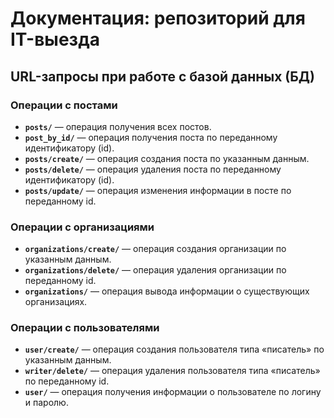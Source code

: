 # Документация: репозиторий для IT-выезда

## URL-запросы при работе с базой данных (БД)

### Операции с постами

- **`posts/`** — операция получения всех постов.
- **`post_by_id/`** — операция получения поста по переданному идентификатору (id).
- **`posts/create/`** — операция создания поста по указанным данным.
- **`posts/delete/`** — операция удаления поста по переданному идентификатору (id).
- **`posts/update/`** — операция изменения информации в посте по переданному id.

### Операции с организациями

- **`organizations/create/`** — операция создания организации по указанным данным.
- **`organizations/delete/`** — операция удаления организации по переданному id.
- **`organizations/`** — операция вывода информации о существующих организациях.

### Операции с пользователями

- **`user/create/`** — операция создания пользователя типа «писатель» по указанным данным.
- **`writer/delete/`** — операция удаления пользователя типа «писатель» по переданному id.
- **`user/`** — операция получения информации о пользователе по логину и паролю.
